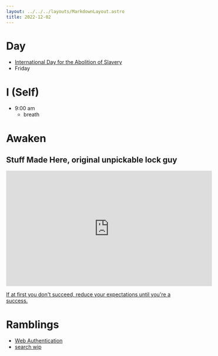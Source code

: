 ```yaml
---
layout: ../../../layouts/MarkdownLayout.astro
title: 2022-12-02
---
```


# Day

- [International Day for the Abolition of Slavery](https://en.wikipedia.org/wiki/International_Day_for_the_Abolition_of_Slavery)
- Friday


# I (Self)
- 9:00 am
    - breath

# Awaken

## Stuff Made Here, original unpickable lock guy

<iframe width="560" height="315" src="https://www.youtube.com/embed/WsPHBD5NsS0?clip=UgkxDUKzR8_LzVhvaeooFNJMC107bsj-yDSM&amp;clipt=ELjgOxjklDw" title="YouTube video player" frameborder="0" allow="accelerometer; autoplay; clipboard-write; encrypted-media; gyroscope; picture-in-picture" allowfullscreen></iframe>

[If at first you don't succeed, reduce your expectations until you're a success.](https://youtu.be/WsPHBD5NsS0?t=979)

# Ramblings

- [Web Authentication](/en/posts/web-authentication)
- [search wip](/en/posts/enabling-client-side-search)

